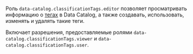 Роль `data-catalog.classificationTags.editor` позволяет просматривать информацию о [тегах](../../../metadata-hub/concepts/data-catalog.md#classifications-and-tags) в Data Catalog, а также создавать, использовать, изменять и удалять такие теги.

Включает разрешения, предоставляемые ролями `data-catalog.classificationTags.viewer` и `data-catalog.classificationTags.user`.
